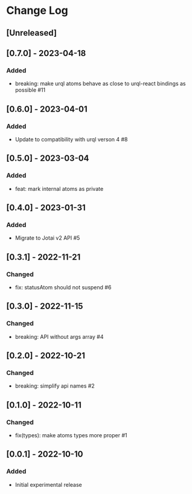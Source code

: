 # Change Log

## [Unreleased]

## [0.7.0] - 2023-04-18
### Added
- breaking: make urql atoms behave as close to urql-react bindings as possible #11

## [0.6.0] - 2023-04-01
### Added
- Update to compatibility with urql verson 4 #8

## [0.5.0] - 2023-03-04
### Added
- feat: mark internal atoms as private

## [0.4.0] - 2023-01-31
### Added
- Migrate to Jotai v2 API #5

## [0.3.1] - 2022-11-21
### Changed
- fix: statusAtom should not suspend #6

## [0.3.0] - 2022-11-15
### Changed
- breaking: API without args array #4

## [0.2.0] - 2022-10-21
### Changed
- breaking: simplify api names #2

## [0.1.0] - 2022-10-11
### Changed
- fix(types): make atoms types more proper #1

## [0.0.1] - 2022-10-10
### Added
- Initial experimental release
